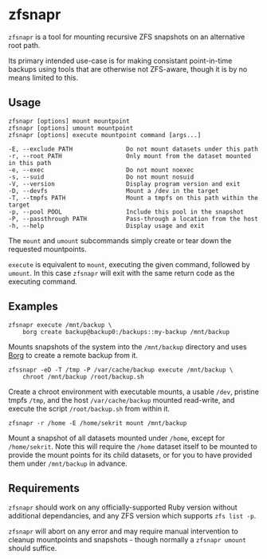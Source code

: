 # zfsnapr

`zfsnapr` is a tool for mounting recursive ZFS snapshots on an alternative root path.

Its primary intended use-case is for making consistant point-in-time backups using tools that are otherwise not ZFS-aware, though it is by no means limited to this.

## Usage

    zfsnapr [options] mount mountpoint
    zfsnapr [options] umount mountpoint
    zfsnapr [options] execute mountpoint command [args...]

    -E, --exclude PATH               Do not mount datasets under this path
    -r, --root PATH                  Only mount from the dataset mounted in this path
    -e, --exec                       Do not mount noexec
    -s, --suid                       Do not mount nosuid
    -V, --version                    Display program version and exit
    -D, --devfs                      Mount a /dev in the target
    -T, --tmpfs PATH                 Mount a tmpfs on this path within the target
    -p, --pool POOL                  Include this pool in the snapshot
    -P, --passthrough PATH           Pass-through a location from the host
    -h, --help                       Display usage and exit

The `mount` and `umount` subcommands simply create or tear down the requested mountpoints.

`execute` is equivalent to `mount`, executing the given command, followed by `umount`.  In this case `zfsnapr` will exit with the same return code as the executing command.

## Examples

    zfsnapr execute /mnt/backup \
        borg create backup@backup0:/backups::my-backup /mnt/backup

Mounts snapshots of the system into the `/mnt/backup` directory and uses [Borg](https://borgbackup.readthedocs.io/en/stable/) to create a remote backup from it.

    zfssnapr -eD -T /tmp -P /var/cache/backup execute /mnt/backup \
        chroot /mnt/backup /root/backup.sh

Create a chroot environment with executable mounts, a usable `/dev`, pristine tmpfs `/tmp`, and the host `/var/cache/backup` mounted read-write, and execute the script `/root/backup.sh` from within it.

    zfsnapr -r /home -E /home/sekrit mount /mnt/backup

Mount a snapshot of all datasets mounted under `/home`, except for `/home/sekrit`. Note this will require the `/home` dataset itself to be mounted to provide the mount points for its child datasets, or for you to have provided them under `/mnt/backup` in advance.

## Requirements

`zfsnapr` should work on any officially-supported Ruby version without additional dependancies, and any ZFS version which supports `zfs list -p`.

`zfsnapr` will abort on any error and may require manual intervention to cleanup mountpoints and snapshots - though normally a `zfsnapr umount` should suffice.

